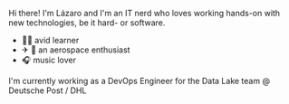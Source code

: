Hi there! I'm Lázaro and I'm an IT nerd who loves working hands-on with new technologies, be it hard- or software.

- 👨‍🎓 avid learner
- ✈ 🚀 an aerospace enthusiast
- 🎧 music lover

I'm currently working as a DevOps Engineer for the Data Lake team @ Deutsche Post / DHL
